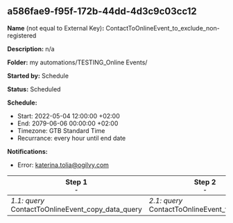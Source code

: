## a586fae9-f95f-172b-44dd-4d3c9c03cc12

**Name** (not equal to External Key)**:** ContactToOnlineEvent_to_exclude_non-registered

**Description:** n/a

**Folder:** my automations/TESTING_Online Events/

**Started by:** Schedule

**Status:** Scheduled

**Schedule:**

* Start: 2022-05-04 12:00:00 +02:00
* End: 2079-06-06 00:00:00 +02:00
* Timezone: GTB Standard Time
* Recurrance: every hour until end date

**Notifications:**

* Error: katerina.tolia@ogilvy.com

| Step 1<br>_<small>-</small>_ | Step 2<br>_<small>-</small>_ |
| --- | --- |
| _1.1: query_<br>ContactToOnlineEvent_copy_data_query | _2.1: query_<br>ContactToOnlineEvent_final_query |
